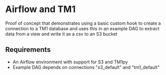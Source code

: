 # Airflow and TM1 

Proof of concept that demonstrates using a basic custom hook to create a connection to a TM1 database and uses this in an example DAG to extract data from a view and write it as a csv to an S3 bucket

## Requirements

* An Airflow environment with support for S3 and TM1py
* Example DAG depends on connections "s3_default" and "tm1_default"



